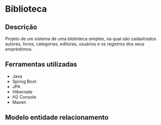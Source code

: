 # Biblioteca 
## Descrição
Projeto de um sistema de uma biblioteca simples, na qual são cadastrados autores, livros, categorias, editoras, usuários e os registros dos seus empréstimos.
## Ferramentas utilizadas
* Java
* Spring Boot
* JPA
* Hibernate
* H2 Console
* Maven
## Modelo entidade relacionamento
 
 
 
 
 
